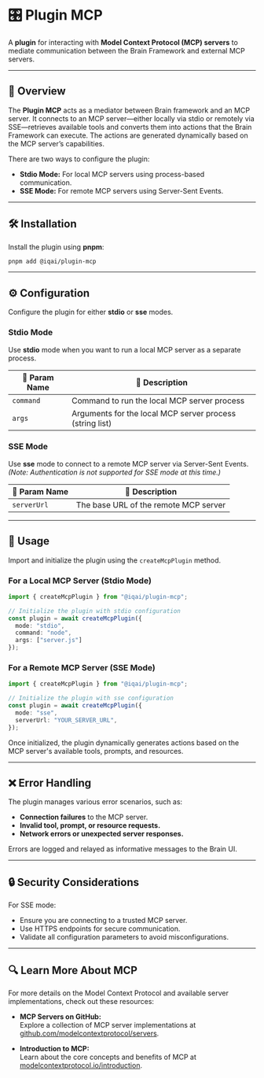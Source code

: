 # 🎛 Plugin MCP

A **plugin** for interacting with **Model Context Protocol (MCP) servers** to mediate communication between the Brain Framework and external MCP servers.

---

## 📌 Overview

The **Plugin MCP** acts as a mediator between Brain framework and an MCP server. It connects to an MCP server—either locally via stdio or remotely via SSE—retrieves available tools and converts them into actions that the Brain Framework can execute. The actions are generated dynamically based on the MCP server’s capabilities.

There are two ways to configure the plugin:

- **Stdio Mode:** For local MCP servers using process-based communication.
- **SSE Mode:** For remote MCP servers using Server-Sent Events.

---

## 🛠 Installation

Install the plugin using **pnpm**:

```bash
pnpm add @iqai/plugin-mcp
```

---

## ⚙ Configuration

Configure the plugin for either **stdio** or **sse** modes.

### Stdio Mode

Use **stdio** mode when you want to run a local MCP server as a separate process.

| 🔧 Param Name      | 📜 Description                                                     |
|-----------------------|---------------------------------------------------------------------|
| `command`   | Command to run the local MCP server process                         |
| `args`      | Arguments for the local MCP server process (string list)   |

### SSE Mode

Use **sse** mode to connect to a remote MCP server via Server-Sent Events. *(Note: Authentication is not supported for SSE mode at this time.)*

| 🔧 Param Name    | 📜 Description                              |
|---------------------|----------------------------------------------|
| `serverUrl`    | The base URL of the remote MCP server        |

---

## 🚀 Usage

Import and initialize the plugin using the `createMcpPlugin` method.

### For a Local MCP Server (Stdio Mode)

```typescript
import { createMcpPlugin } from "@iqai/plugin-mcp";

// Initialize the plugin with stdio configuration
const plugin = await createMcpPlugin({
  mode: "stdio",
  command: "node",
  args: ["server.js"]
});
```

### For a Remote MCP Server (SSE Mode)

```typescript
import { createMcpPlugin } from "@iqai/plugin-mcp";

// Initialize the plugin with sse configuration
const plugin = await createMcpPlugin({
  mode: "sse",
  serverUrl: "YOUR_SERVER_URL",
});
```

Once initialized, the plugin dynamically generates actions based on the MCP server's available tools, prompts, and resources.

---

## ❌ Error Handling

The plugin manages various error scenarios, such as:

- **Connection failures** to the MCP server.
- **Invalid tool, prompt, or resource requests.**
- **Network errors or unexpected server responses.**

Errors are logged and relayed as informative messages to the Brain UI.

---

## 🔒 Security Considerations

For SSE mode:

- Ensure you are connecting to a trusted MCP server.
- Use HTTPS endpoints for secure communication.
- Validate all configuration parameters to avoid misconfigurations.

---

## 🔍 Learn More About MCP

For more details on the Model Context Protocol and available server implementations, check out these resources:

- **MCP Servers on GitHub:**  
  Explore a collection of MCP server implementations at [github.com/modelcontextprotocol/servers](https://github.com/modelcontextprotocol/servers).

- **Introduction to MCP:**  
  Learn about the core concepts and benefits of MCP at [modelcontextprotocol.io/introduction](https://modelcontextprotocol.io/introduction).
